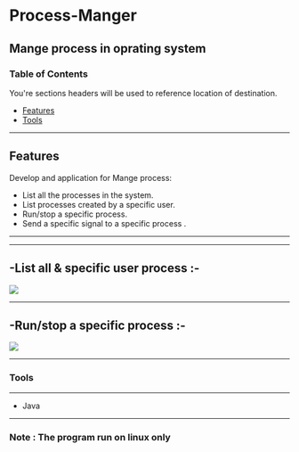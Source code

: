 # Process-Manger
Mange process in oprating system 
----
### Table of Contents
You're sections headers will be used to reference location of destination.

- [Features](#Features)
- [Tools](#Tools)

---

## Features

Develop and application for Mange process: 

- List all the processes in the system.
- List processes created by a specific user. 
- Run/stop a specific process. 
- Send a specific signal to a specific process . 

---

---
-List all & specific user process :-
---
![](https://github.com/Joseph-Essa/Process-Manger/blob/main/Gifs/list)

---
-Run/stop a specific process :-
---
![](https://github.com/Joseph-Essa/Process-Manger/blob/main/Gifs/run&kill)

---
### Tools
----
- Java

----
### Note : The program run on linux only



